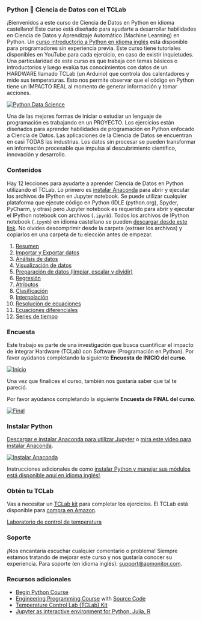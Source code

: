 ### Python 🐍 Ciencia de Datos con el TCLab

¡Bienvenidos a este curso de Ciencia de Datos en Python en idioma castellano! Este curso está diseñado para ayudarte a desarrollar habilidades en Ciencia de Datos y Aprendizaje Automático (Machine Learning) en Python. Un [curso introductorio a Python en idioma inglés](https://github.com/APMonitor/begin_python) está disponible para programadores sin experiencia previa. Este curso tiene tutoriales disponibles en YouTube para cada ejercicio, en caso de existir inquietudes. Una particularidad de este curso es que trabaja con temas básicos o introductorios y luego evalúa tus conocimientos con datos de un HARDWARE llamado TCLab (un Arduino) que controla dos calentadores y mide sus temperaturas. Esto nos permite observar que el código en Python tiene un IMPACTO REAL al momento de generar información y tomar acciones.

[![Python Data Science](https://img1.wsimg.com/isteam/ip/aab852a2-7b1f-49c0-92af-9206f2ec6a75/1-0002.png/:/rs=w:1440,h:1440)](https://www.youtube.com/watch?v=pAgW_bZVo88&list=PLLBUgWXdTBDg1Qgmwt4jKtVn9BWh5-zgy "Python Data Science")

Una de las mejores formas de iniciar o estudiar un lenguaje de programación es trabajando en un PROYECTO. Los ejercicios están diseñados para aprender habilidades de programación en Python enfocado a Ciencia de Datos. Las aplicaciones de la Ciencia de Datos se encuentran en casi TODAS las industrias. Los datos sin procesar se pueden transformar en información procesable que impulsa al descubrimiento científico, innovación y desarrollo.

### Contenidos

Hay 12 lecciones para ayudarte a aprender Ciencia de Datos en Python utilizando el TCLab. Lo primero es [instalar Anaconda](https://www.youtube.com/watch?v=3EXB38O0ni0&t=6s) para abrir y ejecutar los archivos de IPython en Jupyter notebook. Se puede utilizar cualquier plataforma que ejecute código en Python (IDLE (python.org), Spyder, PyCharm, y otras) pero Jupyter notebook es requerido para abrir y ejecutar el IPython notebook con archivos (`.ipynb`). Todos los archivos de IPython notebook (`.ipynb`) en idioma castellano se pueden [descargar desde este link](https://github.com/APMonitor/ciencia_de_datos/archive/refs/heads/main.zip). No olvides descomprimir desde la carpeta (extraer los archivos) y copiarlos en una carpeta de tu elección antes de empezar.

1. [Resumen](https://github.com/APMonitor/ciencia_de_datos/blob/main/01.%20Resumen.ipynb)
2. [Importar y Exportar datos](https://github.com/APMonitor/ciencia_de_datos/blob/main/02.%20Importar_Exportar.ipynb)
3. [Análisis de datos](https://github.com/APMonitor/ciencia_de_datos/blob/main/03.%20Analizar_data.ipynb)
4. [Visualización de datos](https://github.com/APMonitor/ciencia_de_datos/blob/main/04.%20Visualizar_data.ipynb)
5. [Preparación de datos (limpiar, escalar y dividir)](https://github.com/APMonitor/ciencia_de_datos/blob/main/05.%20Preparar_data.ipynb)
6. [Regresión](https://github.com/APMonitor/ciencia_de_datos/blob/main/06.%20Regresi%C3%B3n.ipynb)
7. [Atributos](https://github.com/APMonitor/ciencia_de_datos/blob/main/07.%20Atributos.ipynb)
8. [Clasificación](https://github.com/APMonitor/ciencia_de_datos/blob/main/08.%20Clasificaci%C3%B3n.ipynb)
9. [Interpolación](https://github.com/APMonitor/ciencia_de_datos/blob/main/09.%20Interpolaci%C3%B3n.ipynb)
10. [Resolución de ecuaciones](https://github.com/APMonitor/ciencia_de_datos/blob/main/10.%20Resolver_ecuaciones.ipynb)
11. [Ecuaciones diferenciales](https://github.com/APMonitor/ciencia_de_datos/blob/main/11.%20Ecuaciones_diferenciales.ipynb)
12. [Series de tiempo](https://github.com/APMonitor/ciencia_de_datos/blob/main/12.%20Series_de_tiempo.ipynb)

### Encuesta

Este trabajo es parte de una investigación que busca cuantificar el impacto de integrar Hardware (TCLab) con Software (Programación en Python).
Por favor ayúdanos completando la siguiente **Encuesta de INICIO del curso**.

[![Inicio](https://img1.wsimg.com/isteam/ip/aab852a2-7b1f-49c0-92af-9206f2ec6a75/Inicio.png/:/rs=w:1440,h:1440)](https://forms.office.com/Pages/ResponsePage.aspx?id=r4yvt9iDREaFrjF8VFIjwUHkKiCq1wxFstxAwkoFiilUQVZDTk5MM0ZXOTdONjc1SFlZVTQ3VlJMNi4u)

Una vez que finalices el curso, también nos gustaría saber que tal te pareció.

Por favor ayúdanos completando la siguiente **Encuesta de FINAL del curso**.

[![Final](https://img1.wsimg.com/isteam/ip/aab852a2-7b1f-49c0-92af-9206f2ec6a75/Final.png/:/rs=w:1440,h:1440)](https://forms.office.com/Pages/ResponsePage.aspx?id=r4yvt9iDREaFrjF8VFIjwUHkKiCq1wxFstxAwkoFiilUOExRVkVMWlZERVcyWlpUU1EyTFg4T1Q3WC4u)

### Instalar Python

[Descargar e instalar Anaconda para utilizar Jupyter](https://docs.anaconda.com/anaconda/install/) o [mira este video para instalar Anaconda](https://www.youtube.com/watch?v=3EXB38O0ni0&t=6s).

[![Instalar Anaconda](http://img.youtube.com/vi/LrMOrMb8-3s/0.jpg)](https://www.youtube.com/watch?v=3EXB38O0ni0&t=6s "Install Anaconda")

Instrucciones adicionales de como [instalar Python y manejar sus módulos está disponible aquí en idioma inglés!](https://apmonitor.com/pdc/index.php/Main/InstallPython).

### Obtén tu TCLab

Vas a necesitar un [TCLab kit](https://apmonitor.com/heat.htm) para completar los ejercicios. El TCLab está disponible para [compra en Amazon](https://www.amazon.com/TCLab-Temperature-Control-Lab/dp/B07GMFWMRY). 

[Laboratorio de control de temperatura](http://apmonitor.com/pdc/uploads/Main/tclab_connect.png "TCLab")

### Soporte

¡Nos encantaría escuchar cualquier comentario o problema! Siempre estamos tratando de mejorar este curso y nos gustaría conocer su experiencia. Para soporte (en idioma inglés): support@apmonitor.com.

### Recursos adicionales

- [Begin Python Course](https://github.com/APMonitor/begin_python)
- [Engineering Programming Course](https://apmonitor.com/che263) with [Source Code](https://github.com/APMonitor/learn_python)
- [Temperature Control Lab (TCLab) Kit](http://apmonitor.com/pdc/index.php/Main/ArduinoTemperatureControl)
- [Jupyter as interactive environment for Python, Julia, R](https://jupyter.org/)

